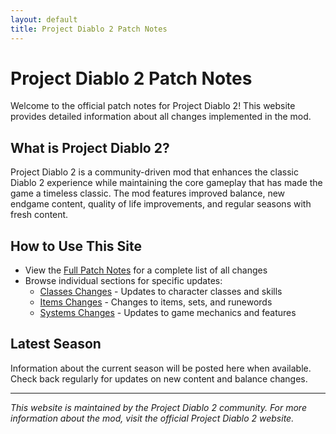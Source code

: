 ```yaml
---
layout: default
title: Project Diablo 2 Patch Notes
---
```


# Project Diablo 2 Patch Notes

Welcome to the official patch notes for Project Diablo 2! This website provides detailed information about all changes implemented in the mod.

## What is Project Diablo 2?

Project Diablo 2 is a community-driven mod that enhances the classic Diablo 2 experience while maintaining the core gameplay that has made the game a timeless classic. The mod features improved balance, new endgame content, quality of life improvements, and regular seasons with fresh content.

## How to Use This Site

- View the [Full Patch Notes](/full-notes) for a complete list of all changes
- Browse individual sections for specific updates:
  - [Classes Changes](/sections/classes) - Updates to character classes and skills
  - [Items Changes](/sections/items) - Changes to items, sets, and runewords
  - [Systems Changes](/sections/systems) - Updates to game mechanics and features

## Latest Season

Information about the current season will be posted here when available. Check back regularly for updates on new content and balance changes.

---

*This website is maintained by the Project Diablo 2 community. For more information about the mod, visit the official Project Diablo 2 website.*